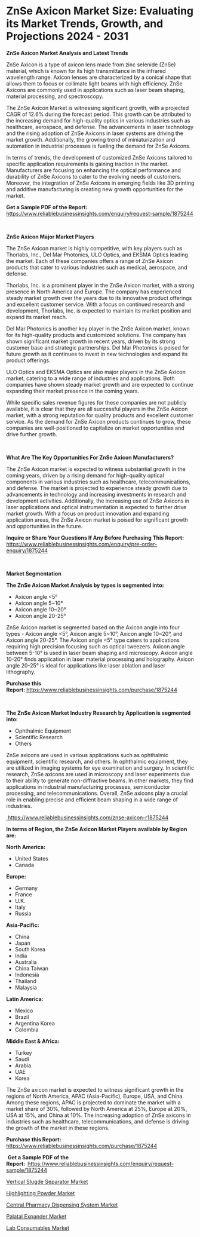 <p><h1>ZnSe Axicon Market Size: Evaluating its Market Trends, Growth, and Projections 2024 - 2031</h1></p><p><strong>ZnSe Axicon Market Analysis and Latest Trends</strong></p>
<p><p>ZnSe Axicon is a type of axicon lens made from zinc selenide (ZnSe) material, which is known for its high transmittance in the infrared wavelength range. Axicon lenses are characterized by a conical shape that allows them to focus or collimate light beams with high efficiency. ZnSe Axicons are commonly used in applications such as laser beam shaping, material processing, and spectroscopy.</p><p>The ZnSe Axicon Market is witnessing significant growth, with a projected CAGR of 12.6% during the forecast period. This growth can be attributed to the increasing demand for high-quality optics in various industries such as healthcare, aerospace, and defense. The advancements in laser technology and the rising adoption of ZnSe Axicons in laser systems are driving the market growth. Additionally, the growing trend of miniaturization and automation in industrial processes is fueling the demand for ZnSe Axicons.</p><p>In terms of trends, the development of customized ZnSe Axicons tailored to specific application requirements is gaining traction in the market. Manufacturers are focusing on enhancing the optical performance and durability of ZnSe Axicons to cater to the evolving needs of customers. Moreover, the integration of ZnSe Axicons in emerging fields like 3D printing and additive manufacturing is creating new growth opportunities for the market.</p></p>
<p><strong>Get a Sample PDF of the Report:&nbsp;</strong> <a href="https://www.reliablebusinessinsights.com/enquiry/request-sample/1875244">https://www.reliablebusinessinsights.com/enquiry/request-sample/1875244</a></p>
<p>&nbsp;</p>
<p><strong>ZnSe Axicon Major Market Players</strong></p>
<p><p>The ZnSe Axicon market is highly competitive, with key players such as Thorlabs, Inc., Del Mar Photonics, ULO Optics, and EKSMA Optics leading the market. Each of these companies offers a range of ZnSe Axicon products that cater to various industries such as medical, aerospace, and defense.</p><p>Thorlabs, Inc. is a prominent player in the ZnSe Axicon market, with a strong presence in North America and Europe. The company has experienced steady market growth over the years due to its innovative product offerings and excellent customer service. With a focus on continued research and development, Thorlabs, Inc. is expected to maintain its market position and expand its market reach.</p><p>Del Mar Photonics is another key player in the ZnSe Axicon market, known for its high-quality products and customized solutions. The company has shown significant market growth in recent years, driven by its strong customer base and strategic partnerships. Del Mar Photonics is poised for future growth as it continues to invest in new technologies and expand its product offerings.</p><p>ULO Optics and EKSMA Optics are also major players in the ZnSe Axicon market, catering to a wide range of industries and applications. Both companies have shown steady market growth and are expected to continue expanding their market presence in the coming years.</p><p>While specific sales revenue figures for these companies are not publicly available, it is clear that they are all successful players in the ZnSe Axicon market, with a strong reputation for quality products and excellent customer service. As the demand for ZnSe Axicon products continues to grow, these companies are well-positioned to capitalize on market opportunities and drive further growth.</p></p>
<p>&nbsp;</p>
<p><strong>What Are The Key Opportunities For ZnSe Axicon Manufacturers?</strong></p>
<p><p>The ZnSe Axicon market is expected to witness substantial growth in the coming years, driven by a rising demand for high-quality optical components in various industries such as healthcare, telecommunications, and defense. The market is projected to experience steady growth due to advancements in technology and increasing investments in research and development activities. Additionally, the increasing use of ZnSe Axicons in laser applications and optical instrumentation is expected to further drive market growth. With a focus on product innovation and expanding application areas, the ZnSe Axicon market is poised for significant growth and opportunities in the future.</p></p>
<p><strong>Inquire or Share Your Questions If Any Before Purchasing This Report:</strong> <a href="https://www.reliablebusinessinsights.com/enquiry/pre-order-enquiry/1875244">https://www.reliablebusinessinsights.com/enquiry/pre-order-enquiry/1875244</a></p>
<p>&nbsp;</p>
<p><strong>Market Segmentation</strong></p>
<p><strong>The ZnSe Axicon Market Analysis by types is segmented into:</strong></p>
<p><ul><li>Axicon angle <5°</li><li>Axicon angle 5~10°</li><li>Axicon angle 10~20°</li><li>Axicon angle 20-25°</li></ul></p>
<p><p>ZnSe Axicon market is segmented based on the Axicon angle into four types - Axicon angle <5°, Axicon angle 5~10°, Axicon angle 10~20°, and Axicon angle 20-25°. The Axicon angle <5° type caters to applications requiring high precision focusing such as optical tweezers. Axicon angle between 5-10° is used in laser beam shaping and microscopy. Axicon angle 10-20° finds application in laser material processing and holography. Axicon angle 20-25° is ideal for applications like laser ablation and laser lithography.</p></p>
<p><strong>Purchase this Report:&nbsp;</strong><a href="https://www.reliablebusinessinsights.com/purchase/1875244">https://www.reliablebusinessinsights.com/purchase/1875244</a></p>
<p>&nbsp;</p>
<p><strong>The ZnSe Axicon Market Industry Research by Application is segmented into:</strong></p>
<p><ul><li>Ophthalmic Equipment</li><li>Scientific Research</li><li>Others</li></ul></p>
<p><p>ZnSe axicons are used in various applications such as ophthalmic equipment, scientific research, and others. In ophthalmic equipment, they are utilized in imaging systems for eye examination and surgery. In scientific research, ZnSe axicons are used in microscopy and laser experiments due to their ability to generate non-diffractive beams. In other markets, they find applications in industrial manufacturing processes, semiconductor processing, and telecommunications. Overall, ZnSe axicons play a crucial role in enabling precise and efficient beam shaping in a wide range of industries.</p></p>
<p><a href="https://www.reliablebusinessinsights.com/znse-axicon-r1875244">&nbsp;https://www.reliablebusinessinsights.com/znse-axicon-r1875244</a></p>
<p><strong>In terms of Region, the ZnSe Axicon Market Players available by Region are:</strong></p>
<p>
    <p> <strong> North America: </strong>
        <ul>
            <li>United States</li>
            <li>Canada</li>
        </ul>
        </p> 
    <p> <strong> Europe: </strong>
        <ul>
            <li>Germany</li>
            <li>France</li>
            <li>U.K.</li>
            <li>Italy</li>
            <li>Russia</li>
        </ul>
        </p> 
    <p> <strong> Asia-Pacific: </strong>
        <ul>
            <li>China</li>
            <li>Japan</li>
            <li>South Korea</li>
            <li>India</li>
            <li>Australia</li>
            <li>China Taiwan</li>
            <li>Indonesia</li>
            <li>Thailand</li>
            <li>Malaysia</li>
        </ul>
        </p> 
    <p> <strong> Latin America: </strong>
        <ul>
            <li>Mexico</li>
            <li>Brazil</li>
            <li>Argentina Korea</li>
            <li>Colombia</li>
        </ul>
        </p> 
    <p> <strong> Middle East & Africa: </strong>
        <ul>
            <li>Turkey</li>
            <li>Saudi</li>
            <li>Arabia</li>
            <li>UAE</li>
            <li>Korea</li>
        </ul>
    </p>
    </p>
<p><p>The ZnSe axicon market is expected to witness significant growth in the regions of North America, APAC (Asia-Pacific), Europe, USA, and China. Among these regions, APAC is projected to dominate the market with a market share of 30%, followed by North America at 25%, Europe at 20%, USA at 15%, and China at 10%. The increasing adoption of ZnSe axicons in industries such as healthcare, telecommunications, and defense is driving the growth of the market in these regions.</p></p>
<p><strong>Purchase this Report: </strong><a href="https://www.reliablebusinessinsights.com/purchase/1875244">https://www.reliablebusinessinsights.com/purchase/1875244</a></p>
<p>&nbsp;<strong>Get a Sample PDF of the Report:&nbsp;&nbsp;</strong><a href="https://www.reliablebusinessinsights.com/enquiry/request-sample/1875244">https://www.reliablebusinessinsights.com/enquiry/request-sample/1875244</a></p>
<p><strong></strong></p>
<p><p><a href="https://github.com/RichRobinson5/Market-Research-Report-List-6/blob/main/vertical-slugde-separator-market.md">Vertical Slugde Separator Market</a></p><p><a href="https://medium.com/@richard.james09789/highlighting-powder-market-a-global-and-regional-analysis-focus-on-end-user-product-and-region-79ccc2e46574">Highlighting Powder Market</a></p><p><a href="https://github.com/gdfhhhj/Market-Research-Report-List-6/blob/main/central-pharmacy-dispensing-system-market.md">Central Pharmacy Dispensing System Market</a></p><p><a href="https://issuu.com/reportprime-2/docs/palatal-expander-market-size-2030.pptx">Palatal Expander Market</a></p><p><a href="https://medium.com/@jeniw10236654655/insights-into-the-lab-consumables-industry-market-financial-status-market-size-and-revenue-992eafc861cd">Lab Consumables Market</a></p></p>